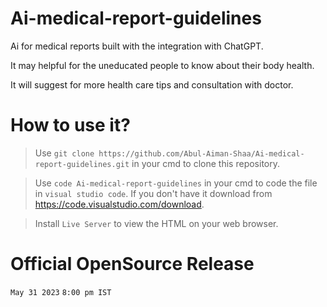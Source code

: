 # Ai-medical-report-guidelines
Ai for medical reports built with the integration with ChatGPT.

It may helpful for the uneducated people to know about their body health.

It will suggest for more health care tips and consultation with doctor.

# How to use it?
>Use `git clone https://github.com/Abul-Aiman-Shaa/Ai-medical-report-guidelines.git` in your cmd to clone this repository.


>Use `code Ai-medical-report-guidelines` in your cmd to code the file in `visual studio code`. If you don't have it download from 
 https://code.visualstudio.com/download. 
 
 
>Install `Live Server` to view the HTML on your web browser.


# Official OpenSource Release
`May 31 2023` `8:00 pm IST`
